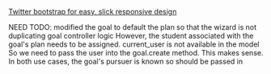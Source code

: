 [Twitter bootstrap for easy, slick responsive design](http://twitter.github.com/bootstrap)

NEED TODO:
modified the goal to default the plan so that the wizard is not duplicating goal controller logic
However, the student associated with the goal's plan needs to be assigned.  current_user is not available in the model
So we need to pass the user into the goal.create method.  This makes sense. In both use cases, the goal's pursuer is known so should be passed in

